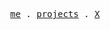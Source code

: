 <p align="center">
  <samp>
    <a href="https://eihabkhan.com">me</a> .
    <a href="https://eihabkhan.com/projects">projects</a> .
    <a href="https://twitter.com/itseihab">X</a>
  </samp>
</p>

